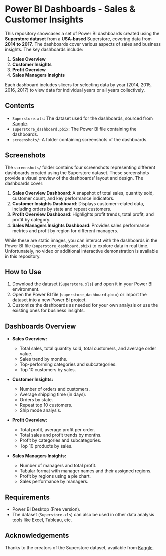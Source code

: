 # Power BI Dashboards - Sales & Customer Insights

This repository showcases a set of Power BI dashboards created using the **Superstore dataset** from a **USA-based** Superstore, covering data from **2014 to 2017**. The dashboards cover various aspects of sales and business insights. The key dashboards include:

1. **Sales Overview**
2. **Customer Insights**
3. **Profit Overview**
4. **Sales Managers Insights**

Each dashboard includes slicers for selecting data by year (2014, 2015, 2016, 2017) to view data for individual years or all years collectively.

## Contents
- `Superstore.xls`: The dataset used for the dashboards, sourced from [Kaggle](https://www.kaggle.com/datasets/vivek468/superstore-dataset-final).
- `superstore_dashboard.pbix`: The Power BI file containing the dashboards.
- `screenshots/`: A folder containing screenshots of the dashboards.

## Screenshots
The `screenshots/` folder contains four screenshots representing different dashboards created using the Superstore dataset. These screenshots provide a visual preview of the dashboards’ layout and design. The dashboards cover:

1. **Sales Overview Dashboard**: A snapshot of total sales, quantity sold, customer count, and key performance indicators.
2. **Customer Insights Dashboard**: Displays customer-related data, including orders by state and repeat customers.
3. **Profit Overview Dashboard**: Highlights profit trends, total profit, and profit by category.
4. **Sales Managers Insights Dashboard**: Provides sales performance metrics and profit by region for different managers.

While these are static images, you can interact with the dashboards in the Power BI file (`superstore_dashboard.pbix`) to explore data in real time. Unfortunately, no video or additional interactive demonstration is available in this repository.

## How to Use
1. Download the dataset (`Superstore.xls`) and open it in your Power BI environment.
2. Open the Power BI file (`superstore_dashboard.pbix`) or import the dataset into a new Power BI project.
3. Customize the dashboards as needed for your own analysis or use the existing ones for business insights.

## Dashboards Overview
- **Sales Overview:** 
  - Total sales, total quantity sold, total customers, and average order value.
  - Sales trend by months.
  - Top-performing categories and subcategories.
  - Top 10 customers by sales.

- **Customer Insights:** 
  - Number of orders and customers.
  - Average shipping time (in days).
  - Orders by state.
  - Repeat top 10 customers.
  - Ship mode analysis.

- **Profit Overview:** 
  - Total profit, average profit per order.
  - Total sales and profit trends by months.
  - Profit by categories and subcategories.
  - Top 10 products by sales.

- **Sales Managers Insights:** 
  - Number of managers and total profit.
  - Tabular format with manager names and their assigned regions.
  - Profit by regions using a pie chart.
  - Sales performance by managers.

## Requirements
- Power BI Desktop (Free version).
- The dataset (`Superstore.xls`) can also be used in other data analysis tools like Excel, Tableau, etc.

## Acknowledgements
Thanks to the creators of the Superstore dataset, available from [Kaggle](https://www.kaggle.com/datasets/vivek468/superstore-dataset-final).

